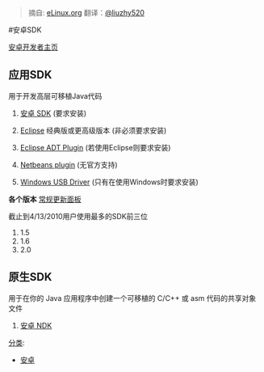 > 摘自: [eLinux.org](http://eLinux.org/Android_SDK "http://eLinux.org/Android_SDK")
> 翻译：[@liuzhy520](https://github.com/liuzhy520/ "https://github.com/liuzhy520/")

#安卓SDK


[安卓开发者主页](http://developer.android.com/index.html)

## 应用SDK

用于开发高层可移植Java代码

1.  [安卓 SDK](http://developer.android.com/sdk/index.html)
    (要求安装)

2.  [Eclipse](http://www.eclipse.org/downloads/) 经典版或更高级版本 (非必须要求安装)

3.  [Eclipse ADT
    Plugin](http://developer.android.com/sdk/eclipse-adt.html) (若使用Eclipse则要求安装)

4.  [Netbeans plugin](http://kenai.com/projects/nbandroid/) (无官方支持)

5.  [Windows USB Driver](http://developer.android.com/sdk/win-usb.html)
    (只有在使用Windows时要求安装)

**各个版本** [常规更新面板](http://developer.android.com/resources/dashboard/platform-versions.html)

截止到4/13/2010用户使用最多的SDK前三位

1.  1.5
2.  1.6
3.  2.0

## 原生SDK

用于在你的 Java 应用程序中创建一个可移植的 C/C++ 或 asm 代码的共享对象文件

1.  [安卓 NDK](http://developer.android.com/sdk/ndk/index.html)

[分类](http://eLinux.org/Special:Categories "Special:Categories"):
-   [安卓](http://eLinux.org/Category:Android "Category:Android")

